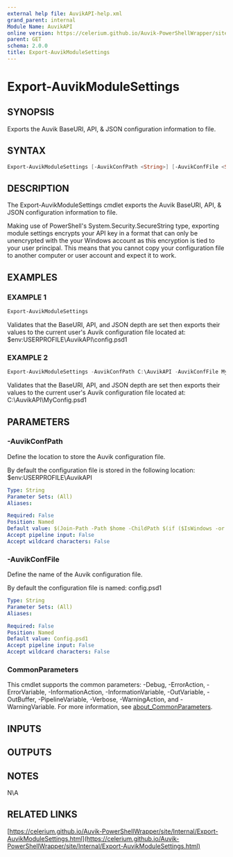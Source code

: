```yaml
---
external help file: AuvikAPI-help.xml
grand_parent: internal
Module Name: AuvikAPI
online version: https://celerium.github.io/Auvik-PowerShellWrapper/site/internal/Export-AuvikModuleSettings.html
parent: GET
schema: 2.0.0
title: Export-AuvikModuleSettings
---
```


# Export-AuvikModuleSettings

## SYNOPSIS
Exports the Auvik BaseURI, API, & JSON configuration information to file.

## SYNTAX

```powershell
Export-AuvikModuleSettings [-AuvikConfPath <String>] [-AuvikConfFile <String>] [<CommonParameters>]
```

## DESCRIPTION
The Export-AuvikModuleSettings cmdlet exports the Auvik BaseURI, API, & JSON configuration information to file.

Making use of PowerShell's System.Security.SecureString type, exporting module settings encrypts your API key in a format
that can only be unencrypted with the your Windows account as this encryption is tied to your user principal.
This means that you cannot copy your configuration file to another computer or user account and expect it to work.

## EXAMPLES

### EXAMPLE 1
```powershell
Export-AuvikModuleSettings
```

Validates that the BaseURI, API, and JSON depth are set then exports their values
to the current user's Auvik configuration file located at:
    $env:USERPROFILE\AuvikAPI\config.psd1

### EXAMPLE 2
```powershell
Export-AuvikModuleSettings -AuvikConfPath C:\AuvikAPI -AuvikConfFile MyConfig.psd1
```

Validates that the BaseURI, API, and JSON depth are set then exports their values
to the current user's Auvik configuration file located at:
    C:\AuvikAPI\MyConfig.psd1

## PARAMETERS

### -AuvikConfPath
Define the location to store the Auvik configuration file.

By default the configuration file is stored in the following location:
    $env:USERPROFILE\AuvikAPI

```yaml
Type: String
Parameter Sets: (All)
Aliases:

Required: False
Position: Named
Default value: $(Join-Path -Path $home -ChildPath $(if ($IsWindows -or $PSEdition -eq 'Desktop'){"AuvikAPI"}else{".AuvikAPI"}) )
Accept pipeline input: False
Accept wildcard characters: False
```

### -AuvikConfFile
Define the name of the Auvik configuration file.

By default the configuration file is named:
    config.psd1

```yaml
Type: String
Parameter Sets: (All)
Aliases:

Required: False
Position: Named
Default value: Config.psd1
Accept pipeline input: False
Accept wildcard characters: False
```

### CommonParameters
This cmdlet supports the common parameters: -Debug, -ErrorAction, -ErrorVariable, -InformationAction, -InformationVariable, -OutVariable, -OutBuffer, -PipelineVariable, -Verbose, -WarningAction, and -WarningVariable. For more information, see [about_CommonParameters](http://go.microsoft.com/fwlink/?LinkID=113216).

## INPUTS

## OUTPUTS

## NOTES
N\A

## RELATED LINKS

[https://celerium.github.io/Auvik-PowerShellWrapper/site/Internal/Export-AuvikModuleSettings.html](https://celerium.github.io/Auvik-PowerShellWrapper/site/Internal/Export-AuvikModuleSettings.html)

